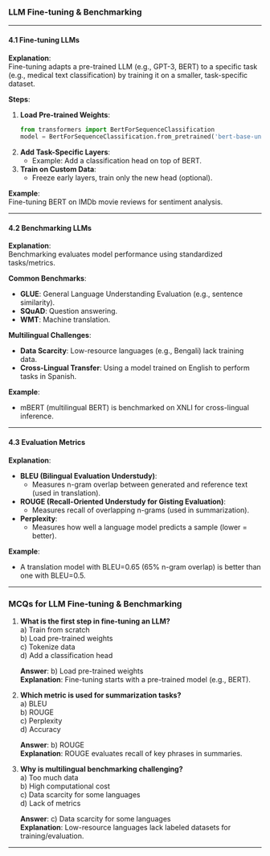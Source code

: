 ### LLM Fine-tuning & Benchmarking

---

#### **4.1 Fine-tuning LLMs**

**Explanation**:  
Fine-tuning adapts a pre-trained LLM (e.g., GPT-3, BERT) to a specific task (e.g., medical text classification) by training it on a smaller, task-specific dataset.

**Steps**:

1. **Load Pre-trained Weights**:
   ```python
   from transformers import BertForSequenceClassification
   model = BertForSequenceClassification.from_pretrained('bert-base-uncased')
   ```
2. **Add Task-Specific Layers**:
   - Example: Add a classification head on top of BERT.
3. **Train on Custom Data**:
   - Freeze early layers, train only the new head (optional).

**Example**:  
Fine-tuning BERT on IMDb movie reviews for sentiment analysis.

---

#### **4.2 Benchmarking LLMs**

**Explanation**:  
Benchmarking evaluates model performance using standardized tasks/metrics.

**Common Benchmarks**:

- **GLUE**: General Language Understanding Evaluation (e.g., sentence similarity).
- **SQuAD**: Question answering.
- **WMT**: Machine translation.

**Multilingual Challenges**:

- **Data Scarcity**: Low-resource languages (e.g., Bengali) lack training data.
- **Cross-Lingual Transfer**: Using a model trained on English to perform tasks in Spanish.

**Example**:

- mBERT (multilingual BERT) is benchmarked on XNLI for cross-lingual inference.

---

#### **4.3 Evaluation Metrics**

**Explanation**:

- **BLEU (Bilingual Evaluation Understudy)**:
  - Measures n-gram overlap between generated and reference text (used in translation).
- **ROUGE (Recall-Oriented Understudy for Gisting Evaluation)**:
  - Measures recall of overlapping n-grams (used in summarization).
- **Perplexity**:
  - Measures how well a language model predicts a sample (lower = better).

**Example**:

- A translation model with BLEU=0.65 (65% n-gram overlap) is better than one with BLEU=0.5.

---

### **MCQs for LLM Fine-tuning & Benchmarking**

1. **What is the first step in fine-tuning an LLM?**  
   a) Train from scratch  
   b) Load pre-trained weights  
   c) Tokenize data  
   d) Add a classification head

   **Answer**: b) Load pre-trained weights  
   **Explanation**: Fine-tuning starts with a pre-trained model (e.g., BERT).

2. **Which metric is used for summarization tasks?**  
   a) BLEU  
   b) ROUGE  
   c) Perplexity  
   d) Accuracy

   **Answer**: b) ROUGE  
   **Explanation**: ROUGE evaluates recall of key phrases in summaries.

3. **Why is multilingual benchmarking challenging?**  
   a) Too much data  
   b) High computational cost  
   c) Data scarcity for some languages  
   d) Lack of metrics

   **Answer**: c) Data scarcity for some languages  
   **Explanation**: Low-resource languages lack labeled datasets for training/evaluation.

---